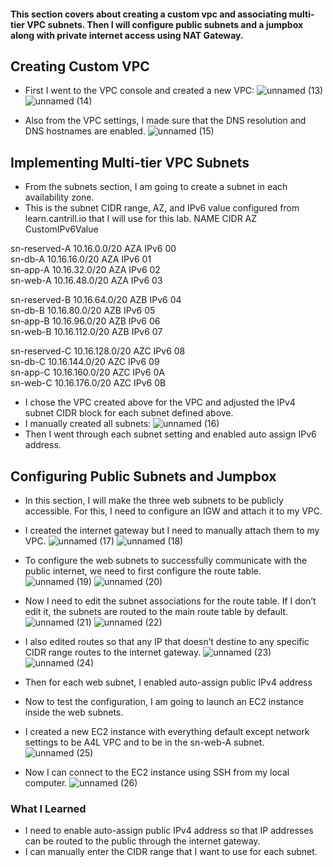 #### This section covers about creating a custom vpc and associating multi-tier VPC subnets. Then I will configure public subnets and a jumpbox along with private internet access using NAT Gateway.

## Creating Custom VPC
* First I went to the VPC console and created a new VPC:
![unnamed (13)](https://github.com/yehjuneheo/AWS_HOL/assets/51499085/6e495436-c470-4c2e-bd7b-4ed53ad2e083)
![unnamed (14)](https://github.com/yehjuneheo/AWS_HOL/assets/51499085/762398a4-3be4-43e3-b5c9-9464e0ef30d6)

* Also from the VPC settings, I made sure that the DNS resolution and DNS hostnames are enabled.
![unnamed (15)](https://github.com/yehjuneheo/AWS_HOL/assets/51499085/701b46f9-e7b2-4e01-bce7-212b8c30a784)

## Implementing Multi-tier VPC Subnets
* From the subnets section, I am going to create a subnet in each availability zone.
* This is the subnet CIDR range, AZ, and IPv6 value configured from learn.cantrill.io that I will use for this lab.
NAME CIDR AZ CustomIPv6Value

sn-reserved-A 10.16.0.0/20 AZA IPv6 00  
sn-db-A 10.16.16.0/20 AZA IPv6 01  
sn-app-A 10.16.32.0/20 AZA IPv6 02  
sn-web-A 10.16.48.0/20 AZA IPv6 03  

sn-reserved-B 10.16.64.0/20 AZB IPv6 04  
sn-db-B 10.16.80.0/20 AZB IPv6 05  
sn-app-B 10.16.96.0/20 AZB IPv6 06  
sn-web-B 10.16.112.0/20 AZB IPv6 07  

sn-reserved-C 10.16.128.0/20 AZC IPv6 08  
sn-db-C 10.16.144.0/20 AZC IPv6 09  
sn-app-C 10.16.160.0/20 AZC IPv6 0A  
sn-web-C 10.16.176.0/20 AZC IPv6 0B  

* I chose the VPC created above for the VPC and adjusted the IPv4 subnet CIDR block for each subnet defined above.
* I manually created all subnets:
![unnamed (16)](https://github.com/yehjuneheo/AWS_HOL/assets/51499085/d6f88545-96a6-4c9b-a836-95d1e9f01e5c)
* Then I went through each subnet setting and enabled auto assign IPv6 address.

## Configuring Public Subnets and Jumpbox
* In this section, I will make the three web subnets to be publicly accessible. For this, I need to configure an IGW and attach it to my VPC.

* I created the internet gateway but I need to manually attach them to my VPC.
![unnamed (17)](https://github.com/yehjuneheo/AWS_HOL/assets/51499085/d57bcdc0-9724-4701-9890-658d30bd201d)
![unnamed (18)](https://github.com/yehjuneheo/AWS_HOL/assets/51499085/8851d161-c8f6-45bc-bcc1-942bed9b0134)

* To configure the web subnets to successfully communicate with the public internet, we need to first configure the route table.
![unnamed (19)](https://github.com/yehjuneheo/AWS_HOL/assets/51499085/7f339f62-c07b-4ac9-a9f4-829dc2b5c8ab)
![unnamed (20)](https://github.com/yehjuneheo/AWS_HOL/assets/51499085/5d6c0634-bd17-4a39-9c5a-468b966af7c1)

* Now I need to edit the subnet associations for the route table. If I don’t edit it, the subnets are routed to the main route table by default.
![unnamed (21)](https://github.com/yehjuneheo/AWS_HOL/assets/51499085/05a216bd-b0cf-4ecf-802d-953bc376b13a)
![unnamed (22)](https://github.com/yehjuneheo/AWS_HOL/assets/51499085/ec67d9fd-a4e2-4dec-aba0-5e000e6efded)

* I also edited routes so that any IP that doesn’t destine to any specific CIDR range routes to the internet gateway.
![unnamed (23)](https://github.com/yehjuneheo/AWS_HOL/assets/51499085/7cfa95a4-0a56-412c-9ff2-a14757647bd6)
![unnamed (24)](https://github.com/yehjuneheo/AWS_HOL/assets/51499085/14ecf5ae-16d7-4b85-a948-ea0bb37396e3)
* Then for each web subnet, I enabled auto-assign public IPv4 address

* Now to test the configuration, I am going to launch an EC2 instance inside the web subnets.
* I created a new EC2 instance with everything default except network settings to be A4L VPC and to be in the sn-web-A subnet.
![unnamed (25)](https://github.com/yehjuneheo/AWS_HOL/assets/51499085/a6aec819-9c93-46c4-8b45-5fed553642c1)

* Now I can connect to the EC2 instance using SSH from my local computer.
![unnamed (26)](https://github.com/yehjuneheo/AWS_HOL/assets/51499085/9dbffce8-228a-4811-8c51-83ba16adea0b)

### What I Learned
* I need to enable auto-assign public IPv4 address so that IP addresses can be routed to the public through the internet gateway.
* I can manually enter the CIDR range that I want to use for each subnet.

